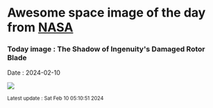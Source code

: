 
# Awesome space image of the day from [NASA](https://api.nasa.gov/)

### Today image : The Shadow of Ingenuity's Damaged Rotor Blade
Date : 2024-02-10

![](https://apod.nasa.gov/apod/image/2402/PIA26243-1024.jpg)

<small>Latest update : Sat Feb 10 05:10:51 2024</small>
        